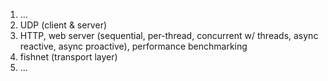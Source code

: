 1. ...
2. UDP (client & server)
3. HTTP, web server (sequential, per-thread, concurrent w/ threads, async reactive, async proactive), performance benchmarking
4. fishnet (transport layer)
5. ...

